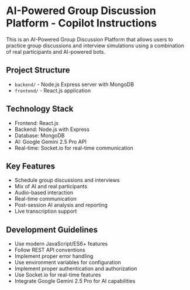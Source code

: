 # AI-Powered Group Discussion Platform - Copilot Instructions

<!-- Use this file to provide workspace-specific custom instructions to Copilot. For more details, visit https://code.visualstudio.com/docs/copilot/copilot-customization#_use-a-githubcopilotinstructionsmd-file -->

This is an AI-Powered Group Discussion Platform that allows users to practice group discussions and interview simulations using a combination of real participants and AI-powered bots.

## Project Structure
- `backend/` - Node.js Express server with MongoDB
- `frontend/` - React.js application

## Technology Stack
- Frontend: React.js
- Backend: Node.js with Express
- Database: MongoDB
- AI: Google Gemini 2.5 Pro API
- Real-time: Socket.io for real-time communication

## Key Features
- Schedule group discussions and interviews
- Mix of AI and real participants
- Audio-based interaction
- Real-time communication
- Post-session AI analysis and reporting
- Live transcription support

## Development Guidelines
- Use modern JavaScript/ES6+ features
- Follow REST API conventions
- Implement proper error handling
- Use environment variables for configuration
- Implement proper authentication and authorization
- Use Socket.io for real-time features
- Integrate Google Gemini 2.5 Pro for AI capabilities
